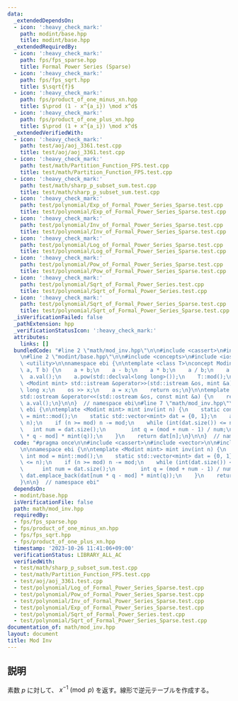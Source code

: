 ```yaml
---
data:
  _extendedDependsOn:
  - icon: ':heavy_check_mark:'
    path: modint/base.hpp
    title: modint/base.hpp
  _extendedRequiredBy:
  - icon: ':heavy_check_mark:'
    path: fps/fps_sparse.hpp
    title: Formal Power Series (Sparse)
  - icon: ':heavy_check_mark:'
    path: fps/fps_sqrt.hpp
    title: $\sqrt{f}$
  - icon: ':heavy_check_mark:'
    path: fps/product_of_one_minus_xn.hpp
    title: $\prod (1 - x^{a_i}) \mod x^d$
  - icon: ':heavy_check_mark:'
    path: fps/product_of_one_plus_xn.hpp
    title: $\prod (1 + x^{a_i}) \mod x^d$
  _extendedVerifiedWith:
  - icon: ':heavy_check_mark:'
    path: test/aoj/aoj_3361.test.cpp
    title: test/aoj/aoj_3361.test.cpp
  - icon: ':heavy_check_mark:'
    path: test/math/Partition_Function_FPS.test.cpp
    title: test/math/Partition_Function_FPS.test.cpp
  - icon: ':heavy_check_mark:'
    path: test/math/sharp_p_subset_sum.test.cpp
    title: test/math/sharp_p_subset_sum.test.cpp
  - icon: ':heavy_check_mark:'
    path: test/polynomial/Exp_of_Formal_Power_Series_Sparse.test.cpp
    title: test/polynomial/Exp_of_Formal_Power_Series_Sparse.test.cpp
  - icon: ':heavy_check_mark:'
    path: test/polynomial/Inv_of_Formal_Power_Series_Sparse.test.cpp
    title: test/polynomial/Inv_of_Formal_Power_Series_Sparse.test.cpp
  - icon: ':heavy_check_mark:'
    path: test/polynomial/Log_of_Formal_Power_Series_Sparse.test.cpp
    title: test/polynomial/Log_of_Formal_Power_Series_Sparse.test.cpp
  - icon: ':heavy_check_mark:'
    path: test/polynomial/Pow_of_Formal_Power_Series_Sparse.test.cpp
    title: test/polynomial/Pow_of_Formal_Power_Series_Sparse.test.cpp
  - icon: ':heavy_check_mark:'
    path: test/polynomial/Sqrt_of_Formal_Power_Series.test.cpp
    title: test/polynomial/Sqrt_of_Formal_Power_Series.test.cpp
  - icon: ':heavy_check_mark:'
    path: test/polynomial/Sqrt_of_Formal_Power_Series_Sparse.test.cpp
    title: test/polynomial/Sqrt_of_Formal_Power_Series_Sparse.test.cpp
  _isVerificationFailed: false
  _pathExtension: hpp
  _verificationStatusIcon: ':heavy_check_mark:'
  attributes:
    links: []
  bundledCode: "#line 2 \"math/mod_inv.hpp\"\n\n#include <cassert>\n#include <vector>\n\
    \n#line 2 \"modint/base.hpp\"\n\n#include <concepts>\n#include <iostream>\n#include\
    \ <utility>\n\nnamespace ebi {\n\ntemplate <class T>\nconcept Modint = requires(T\
    \ a, T b) {\n    a + b;\n    a - b;\n    a * b;\n    a / b;\n    a.inv();\n  \
    \  a.val();\n    a.pow(std::declval<long long>());\n    T::mod();\n};\n\ntemplate\
    \ <Modint mint> std::istream &operator>>(std::istream &os, mint &a) {\n    long\
    \ long x;\n    os >> x;\n    a = x;\n    return os;\n}\n\ntemplate <Modint mint>\n\
    std::ostream &operator<<(std::ostream &os, const mint &a) {\n    return os <<\
    \ a.val();\n}\n\n}  // namespace ebi\n#line 7 \"math/mod_inv.hpp\"\n\nnamespace\
    \ ebi {\n\ntemplate <Modint mint> mint inv(int n) {\n    static const int mod\
    \ = mint::mod();\n    static std::vector<mint> dat = {0, 1};\n    assert(0 <=\
    \ n);\n    if (n >= mod) n -= mod;\n    while (int(dat.size()) <= n) {\n     \
    \   int num = dat.size();\n        int q = (mod + num - 1) / num;\n        dat.emplace_back(dat[num\
    \ * q - mod] * mint(q));\n    }\n    return dat[n];\n}\n\n}  // namespace ebi\n"
  code: "#pragma once\n\n#include <cassert>\n#include <vector>\n\n#include \"../modint/base.hpp\"\
    \n\nnamespace ebi {\n\ntemplate <Modint mint> mint inv(int n) {\n    static const\
    \ int mod = mint::mod();\n    static std::vector<mint> dat = {0, 1};\n    assert(0\
    \ <= n);\n    if (n >= mod) n -= mod;\n    while (int(dat.size()) <= n) {\n  \
    \      int num = dat.size();\n        int q = (mod + num - 1) / num;\n       \
    \ dat.emplace_back(dat[num * q - mod] * mint(q));\n    }\n    return dat[n];\n\
    }\n\n}  // namespace ebi"
  dependsOn:
  - modint/base.hpp
  isVerificationFile: false
  path: math/mod_inv.hpp
  requiredBy:
  - fps/fps_sparse.hpp
  - fps/product_of_one_minus_xn.hpp
  - fps/fps_sqrt.hpp
  - fps/product_of_one_plus_xn.hpp
  timestamp: '2023-10-26 11:41:06+09:00'
  verificationStatus: LIBRARY_ALL_AC
  verifiedWith:
  - test/math/sharp_p_subset_sum.test.cpp
  - test/math/Partition_Function_FPS.test.cpp
  - test/aoj/aoj_3361.test.cpp
  - test/polynomial/Log_of_Formal_Power_Series_Sparse.test.cpp
  - test/polynomial/Pow_of_Formal_Power_Series_Sparse.test.cpp
  - test/polynomial/Inv_of_Formal_Power_Series_Sparse.test.cpp
  - test/polynomial/Exp_of_Formal_Power_Series_Sparse.test.cpp
  - test/polynomial/Sqrt_of_Formal_Power_Series.test.cpp
  - test/polynomial/Sqrt_of_Formal_Power_Series_Sparse.test.cpp
documentation_of: math/mod_inv.hpp
layout: document
title: Mod Inv
---
```


## 説明

素数 $p$ に対して、 $x^{-1} \pmod p$ を返す。線形で逆元テーブルを作成する。